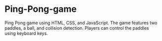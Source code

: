 # Ping-Pong-game
Ping Pong game using HTML, CSS, and JavaScript. The game features two paddles, a ball, and collision detection. Players can control the paddles using keyboard keys. 
